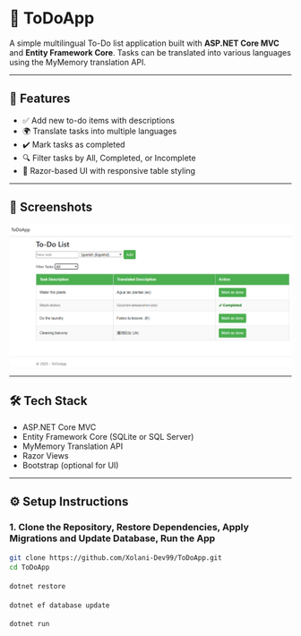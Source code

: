 # 📝 ToDoApp

A simple multilingual To-Do list application built with **ASP.NET Core MVC** and **Entity Framework Core**. Tasks can be translated into various languages using the MyMemory translation API.

---

## 🚀 Features

- ✅ Add new to-do items with descriptions
- 🌍 Translate tasks into multiple languages
- ✔️ Mark tasks as completed
- 🔍 Filter tasks by All, Completed, or Incomplete
- 🎨 Razor-based UI with responsive table styling

---

## 📸 Screenshots

![ToDoApp Screenshot](screenshot.PNG)


---

## 🛠️ Tech Stack

- ASP.NET Core MVC
- Entity Framework Core (SQLite or SQL Server)
- MyMemory Translation API
- Razor Views
- Bootstrap (optional for UI)

---

## ⚙️ Setup Instructions

### 1. Clone the Repository, Restore Dependencies, Apply Migrations and Update Database, Run the App

```bash
git clone https://github.com/Xolani-Dev99/ToDoApp.git
cd ToDoApp

dotnet restore

dotnet ef database update

dotnet run


